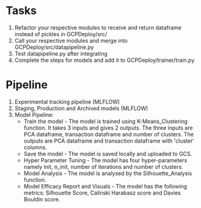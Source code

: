 # Tasks
1. Refactor your respective modules to receive and return dataframe instead of pickles in GCPDeploy/src/
2. Call your respective modules and merge into GCPDeploy/src/datapipeline.py
3. Test datapipeline.py after integrating
4. Complete the steps for models and add it to GCPDeploy/trainer/train.py

# Pipeline
1. Experimental tracking pipeline (MLFLOW)
2. Staging, Production and Archived models (MLFLOW)
3. Model Pipeline:
   * Train the model - The model is trained using K-Means_Clustering function. It takes 3 inputs and gives 2 outputs. The three                        inputs are PCA dataframe, transaction dataframe and number of clusters. The outputs are PCA dataframe                           and transaction dataframe with 'cluster' columns.
   * Save the model -  The model is saved locally and uploaded to GCS.
   * Hyper Parameter Tuning - The model has four hyper-parameters namely init, n_init, number of iterations and number of
                              clusters.
   * Model Analysis - The model is analysed by the Silhouette_Analysis function.
   * Model Efficacy Report and Visuals - The model has the following metrics: Silhouette Score, Calinski Harabasz score and
                                         Davies Bouldin score. 
